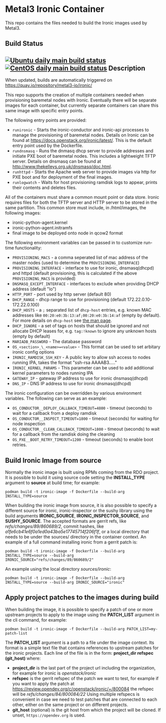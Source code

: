 Metal3 Ironic Container
==========================

This repo contains the files needed to build the Ironic images used by Metal3.

Build Status
------------

[![Ubuntu daily main build status](https://jenkins.nordix.org/buildStatus/icon?job=metal3_daily_main_integration_test_ubuntu&subject=Ubuntu%20daily%20main)](https://jenkins.nordix.org/view/Metal3/job/metal3_daily_main_integration_test_ubuntu/)
[![CentOS daily main build status](https://jenkins.nordix.org/buildStatus/icon?job=metal3_daily_main_integration_test_centos&subject=CentOS%20daily%20main)](https://jenkins.nordix.org/view/Metal3/job/metal3_daily_main_integration_test_centos/)
Description
-----------

When updated, builds are automatically triggered on https://quay.io/repository/metal3-io/ironic/

This repo supports the creation of multiple containers needed when provisioning baremetal nodes with Ironic. Eventually there will be separate images for each container, but currently separate containers can share this same image with specific entry points.

The following entry points are provided:
- `runironic` - Starts the ironic-conductor and ironic-api processes to manage the provisioning of baremetal nodes.  Details on Ironic can be found at https://docs.openstack.org/ironic/latest/.  This is the default entry point used by the Dockerfile.
- `rundnsmasq` - Runs the dnmasq dhcp server to provide addresses and initiate PXE boot of baremetal nodes.  This includes a lightweight TFTP server.  Details on dnsmasq can be found at http://www.thekelleys.org.uk/dnsmasq/doc.html.
- `runhttpd` - Starts the Apache web server to provide images via http for PXE boot and for deployment of the final images.
- `runlogwatch` - Waits for host provisioning ramdisk logs to appear, prints their contents and deletes files.

All of the containers must share a common mount point or data store.  Ironic requires files for both the TFTP server and HTTP server to be stored in the same partition.  This common store must include, in <shared store>/html/images, the following images:
- ironic-python-agent.kernel
- ironic-python-agent.initramfs
- final image to be deployed onto node in qcow2 format

The following environment variables can be passed in to customize run-time functionality:
- `PROVISIONING_MACS` - a comma seperated list of mac address of the master nodes (used to determine the `PROVISIONING_INTERFACE`)
- `PROVISIONING_INTERFACE` - interface to use for ironic, dnsmasq(dhcpd) and httpd (default provisioning, this is calculated if the above `PROVISIONING_MACS` is provided)
- `DNSMASQ_EXCEPT_INTERFACE` - interfaces to exclude when providing DHCP address (default "lo")
- `HTTP_PORT` - port used by http server (default 80)
- `DHCP_RANGE` - dhcp range to use for provisioning (default 172.22.0.10-172.22.0.100)
- `DHCP_HOSTS` - a `;` separated list of `dhcp-host` entries, e.g. known MAC addresses like `00:20:e0:3b:13:af;00:20:e0:3b:14:af` (empty by default). For more details on `dhcp-host` see [the man page](https://thekelleys.org.uk/dnsmasq/docs/dnsmasq-man.html).
- `DHCP_IGNORE` - a set of tags on hosts that should be ignored and not allocate DHCP leases for, e.g. `tag:!known` to ignore any unknown hosts (empty by default)
- `MARIADB_PASSWORD` - The database password
- `OS_<section>_\_<name>=<value>` - This format can be used to set arbitary ironic config options
- `IRONIC_RAMDISK_SSH_KEY` - A public key to allow ssh access to nodes running IPA, takes the format "ssh-rsa AAAAB3....."
- `IRONIC_KERNEL_PARAMS` - This parameter can be used to add additional kernel parameters to nodes running IPA
- `GATEWAY_IP` - gateway IP address to use for ironic dnsmasq(dhcpd)
- `DNS_IP` - DNS IP address to use for ironic dnsmasq(dhcpd)

The ironic configuration can be overridden by various environment variables. The following can serve as an example:
- `OS_CONDUCTOR__DEPLOY_CALLBACK_TIMEOUT=4800` - timeout (seconds) to wait for a callback from a deploy ramdisk
- `OS_CONDUCTOR__INSPECT_TIMEOUT=1800` - timeout (seconds) for waiting for node inspection
- `OS_CONDUCTOR__CLEAN_CALLBACK_TIMEOUT=1800` - timeout (seconds) to wait for a callback from the ramdisk doing the cleaning
- `OS_PXE__BOOT_RETRY_TIMEOUT=1200` - timeout (seconds) to enable boot retries.

Build Ironic Image from source
------------------------------

Normally the ironic image is built using RPMs coming from the RDO project.
It is possible to build it using source code setting the **INSTALL_TYPE**
argument to **source** at build time; for example:

    podman build -t ironic-image -f Dockerfile --build-arg INSTALL_TYPE=source

When building the ironic image from source, it is also possible to specify a
different source for ironic, ironic-inspector or the sushy library using the build
arguments **IRONIC_SOURCE**, **IRONIC_INSPECTOR_SOURCE**, and **SUSHY_SOURCE**.
The accepted formats are gerrit refs, like _refs/changes/89/860689/2_, commit
hashes, like _a1fe6cb41e6f0a1ed0a43ba5e17745714f206f1f_, or a local directory
that needs to be under the sources/ directory in the container context.
An example of a full command installing ironic from a gerrit patch is:

    podman build -t ironic-image -f Dockerfile --build-arg INSTALL_TYPE=source --build-arg IRONIC_SOURCE="refs/changes/89/860689/2"

An example using the local directory _sources/ironic_:

    podman build -t ironic-image -f Dockerfile --build-arg INSTALL_TYPE=source --build-arg IRONIC_SOURCE="ironic"

Apply project patches to the images during build
------------------------------------------------

When building the image, it is possible to specify a patch of one or more
upstream projects to apply to the image using the **PATCH_LIST** argument in
the cli command, for example:

    podman build -t ironic-image -f Dockerfile --build-arg PATCH_LIST=my-patch-list

The **PATCH_LIST** argument is a path to a file under the image context.
Its format is a simple text file that contains references to upstream patches
for the ironic projects.
Each line of the file is in the form:
    **project_dir refspec (git_host)**
where:

* **project_dir** is the last part of the project url including the organization,
for example for ironic is _openstack/ironic_
* **refspec** is the gerrit refspec of the patch we want to test, for example if
you want to apply the patch at
<https://review.opendev.org/c/openstack/ironic/+/800084>
the refspec will be _refs/changes/84/800084/22_
Using multiple refspecs is convenient in case we need to test patches that
are connected to each other, either on the same project or on different
projects.
* **git_host** (optional) is the git host from which the project will be cloned.
If unset, `https://opendev.org` is used.
